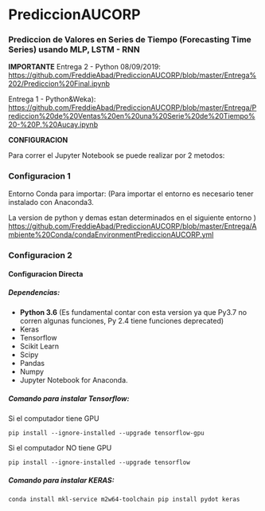 #                   PrediccionAUCORP

### Prediccion de Valores en Series de Tiempo (Forecasting Time Series) usando MLP, LSTM - RNN

**IMPORTANTE**
Entrega 2 - Python 08/09/2019:
https://github.com/FreddieAbad/PrediccionAUCORP/blob/master/Entrega%202/Prediccion%20Final.ipynb

Entrega 1 - Python&Weka):
https://github.com/FreddieAbad/PrediccionAUCORP/blob/master/Entrega/Prediccion%20de%20Ventas%20en%20una%20Serie%20de%20Tiempo%20-%20P.%20Aucay.ipynb

**CONFIGURACION**

Para correr el Jupyter Notebook se puede realizar por 2 metodos:
### Configuracion 1 
Entorno Conda para importar: 
(Para importar el entorno es necesario tener instalado con Anaconda3.

La version de python y demas estan determinados en el siguiente entorno )
https://github.com/FreddieAbad/PrediccionAUCORP/blob/master/Entrega/Ambiente%20Conda/condaEnvironmentPrediccionAUCORP.yml

### Configuracion 2
#### Configuracion Directa
##### Dependencias:
- **Python 3.6** (Es fundamental contar con esta version ya que Py3.7 no corren algunas funciones, Py 2.4 tiene funciones deprecated)
- Keras
- Tensorflow
- Scikit Learn
- Scipy
- Pandas
- Numpy
- Jupyter Notebook for Anaconda.

##### Comando para instalar Tensorflow:
Si el computador tiene GPU
```
pip install --ignore-installed --upgrade tensorflow-gpu 
```
Si el computador NO tiene GPU
```
pip install --ignore-installed --upgrade tensorflow
```

##### Comando para instalar KERAS:
```
conda install mkl-service m2w64-toolchain pip install pydot keras
```
